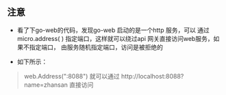 ## 注意

* 看了下go-web的代码，发现go-web 启动的是一个http 服务，可以
通过micro.address( ) 指定端口，这样就可以绕过api 网关直接访问web服务，如果不指定端口，
由服务随机指定端口，访问是被拒绝的

* 如下所示： 
> web.Address(":8088") 就可以通过 http://localhost:8088?name=zhansan 直接访问

